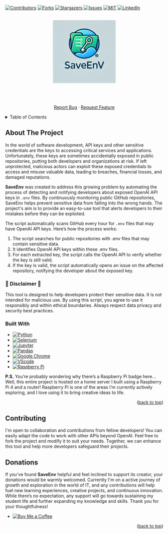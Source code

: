<!-- Improved compatibility of back to top link: See: https://github.com/othneildrew/Best-README-Template/pull/73 -->
<a name="readme-top"></a>

[![Contributors][contributors-shield]][contributors-url]
[![Forks][forks-shield]][forks-url]
[![Stargazers][stars-shield]][stars-url]
[![Issues][issues-shield]][issues-url]
[![MIT][license-shield]][license-url]
[![LinkedIn][linkedin-shield]][linkedin-url]


<!-- PROJECT LOGO -->
<br />
<div align="center">
  <a href="https://github.com/othneildrew/Best-README-Template">
    <img src="images/logo.png" alt="Logo" width="200" height="200">
  </a>

  <p align="center">
    <br />
    <br />
    <br />
    <a href="https://github.com/cprite/save-env/issues">Report Bug</a>
    ·
    <a href="https://github.com/cprite/save-env/issues">Request Feature</a>
  </p>
</div>



<!-- TABLE OF CONTENTS -->
<details>
  <summary>Table of Contents</summary>
  <ol>
    <li>
      <a href="#about-the-project">About The Project</a>
      <ul>
        <li><a href="#disclaimer">[!] Disclaimer</a></li>
        <li><a href="#built-with">Built With</a></li>
      </ul>
    </li>
    <li>
      <a href="#contributing">Contributing</a>
    </li>
    <li><a href="#donations">Donations</a>
    </li>
  </ol>
</details>



<!-- ABOUT THE PROJECT -->
## About The Project

In the world of software development, API keys and other sensitive credentials are the keys to accessing critical services and applications. Unfortunately, these keys are sometimes accidentally exposed in public repositories, putting both developers and organizations at risk. If left unprotected, malicious actors can exploit these exposed credentials to access and misuse valuable data, leading to breaches, financial losses, and damaged reputations.

**SaveEnv** was created to address this growing problem by automating the process of detecting and notifying developers about exposed OpenAI API keys in ```.env``` files. By continuously monitoring public GitHub repositories, SaveEnv helps prevent sensitive data from falling into the wrong hands. The project's aim is to provide an easy-to-use tool that alerts developers to their mistakes before they can be exploited.

The script automatically scans GitHub every hour for ```.env``` files that may have OpenAI API keys. Here’s how the process works:

1. The script searches for public repositories with .env files that may contain sensitive data.
2. It identifies OpenAI API keys within these .env files.
3. For each extracted key, the script calls the OpenAI API to verify whether the key is still valid.
4. If the key is valid, the script automatically opens an issue on the affected repository, notifying the developer about the exposed key.


### 🛑 Disclaimer 🛑
This tool is designed to help developers protect their sensitive data. It is not intended for malicious use. By using this script, you agree to use it responsibly and within ethical boundaries. Always respect data privacy and security best practices.

### Built With

* [![Python](https://img.shields.io/badge/Python-FFD43B?style=for-the-badge&logo=python&logoColor=blue)](https://www.python.org)
* [![Selenium](https://img.shields.io/badge/Selenium-43B02A?style=for-the-badge&logo=Selenium&logoColor=white)](https://www.selenium.dev/)
* [![Jupyter](https://img.shields.io/badge/Jupyter-F37626.svg?&style=for-the-badge&logo=Jupyter&logoColor=white)](https://jupyterlab.readthedocs.io/en/stable)
* [![Pandas](https://img.shields.io/badge/Pandas-2C2D72?style=for-the-badge&logo=pandas&logoColor=white)](https://pandas.pydata.org/)
* [![Google Chrome](https://img.shields.io/badge/Google_chrome-4285F4?style=for-the-badge&logo=Google-chrome&logoColor=white)](https://www.google.com/chrome/)
* [![VScode](https://img.shields.io/badge/VSCode-0078D4?style=for-the-badge&logo=visual%20studio%20code&logoColor=white)](https://code.visualstudio.com/)
* [![Raspberry Pi](https://img.shields.io/badge/Raspberry%20Pi-A22846?style=for-the-badge&logo=Raspberry%20Pi&logoColor=white)](https://www.raspberrypi.com/products/raspberry-pi-4-model-b/)

**P.S.** You’re probably wondering why there’s a Raspberry Pi badge here… Well, this entire project is hosted on a home server I built using a Raspberry Pi 4 and a router! Raspberry Pi is one of the areas I’m currently actively exploring, and I love using it to bring creative ideas to life.

<p align="right">(<a href="#readme-top">back to top</a>)</p>


<!-- CONTRIBUTING -->
## Contributing

I'm open to collaboration and contributions from fellow developers! You can easily adapt the code to work with other APIs beyond OpenAI. Feel free to fork the project and modify it to suit your needs. Together, we can enhance this tool and help more developers safeguard their projects.


<!-- DONATIONS -->
## Donations

If you've found **SaveEnv** helpful and feel inclined to support its creator, your donations would be warmly welcomed. Currently I'm on a active journey of growth and exploration in the world of IT, and any contributions will help fuel new learning experiences, creative projects, and continuous innovation. While there’s no expectation, any support will go towards sustaining my student life and further expanding my knowledge and skills. Thank you for your thoughtfulness!
* [![Buy Me a Coffee](https://img.shields.io/badge/Buy_Me_A_Coffee-FFDD00?style=for-the-badge&logo=buy-me-a-coffee&logoColor=black)](buymeacoffee.com/cprite)

<p align="right">(<a href="#readme-top">back to top</a>)</p>

<!-- MARKDOWN LINKS & IMAGES -->
<!-- https://www.markdownguide.org/basic-syntax/#reference-style-links -->
[contributors-shield]: https://img.shields.io/github/contributors/cprite/save-env.svg?style=for-the-badge
[contributors-url]: https://github.com/cprite/save-env/graphs/contributors
[forks-shield]: https://img.shields.io/github/forks/cprite/save-env.svg?style=for-the-badge
[forks-url]: https://github.com/cprite/save-env/network/members
[stars-shield]: https://img.shields.io/github/stars/cprite/save-env.svg?style=for-the-badge
[stars-url]: https://github.com/cprite/save-env/stargazers
[issues-shield]: https://img.shields.io/github/issues/cprite/save-env.svg?style=for-the-badge
[issues-url]: https://github.com/cprite/save-env/issues
[license-shield]: https://img.shields.io/github/license/cprite/save-env.svg?style=for-the-badge
[license-url]: https://github.com/cprite/save-env/LICENSE.md
[linkedin-shield]: https://img.shields.io/badge/-LinkedIn-black.svg?style=for-the-badge&logo=linkedin&colorB=555
[linkedin-url]: https://linkedin.com/in/niknmirosh
